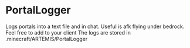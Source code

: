 # PortalLogger
Logs portals into a text file and in chat. Useful is afk flying under bedrock. Feel free to add to your client
The logs are stored in .minecraft/ARTEMIS/PortalLogger
